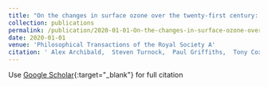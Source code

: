 ```yaml
---
title: "On the changes in surface ozone over the twenty-first century: sensitivity to changes in surface temperature and chemical mechanisms"
collection: publications
permalink: /publication/2020-01-01-On-the-changes-in-surface-ozone-over-the-twenty-first-century-sensitivity-to-changes-in-surface-temperature-and-chemical-mechanisms
date: 2020-01-01
venue: 'Philosophical Transactions of the Royal Society A'
citation: ' Alex Archibald,  Steven Turnock,  Paul Griffiths,  Tony Cox,  Richard Derwent,  Christoph Knote,  Matthew Shin, &quot;On the changes in surface ozone over the twenty-first century: sensitivity to changes in surface temperature and chemical mechanisms.&quot; Philosophical Transactions of the Royal Society A, 2020.'
---
```

Use [Google Scholar](https://scholar.google.com/scholar?q=On+the+changes+in+surface+ozone+over+the+twenty+first+century:+sensitivity+to+changes+in+surface+temperature+and+chemical+mechanisms){:target="_blank"} for full citation